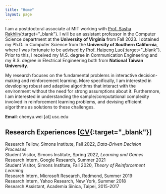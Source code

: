 ```yaml
---
title: "Home"
layout: page
---
```


I am a postdoctoral associate at MIT working with [Prof. Sasha Rakhlin](http://www.mit.edu/~rakhlin/){:target="_blank"}. I will be an assistant professor in the Computer Science department at the **University of Virginia** from Fall 2023. I obtained my Ph.D. in Computer Science from the **University of Southern California**, where I was fortunate to be advised by [Prof. Haipeng Luo](https://haipeng-luo.net/){:target="_blank"}. Prior to this, I received my M.S. degree in Communication Engineering and my B.S. degree in Electrical Engineering both from **National Taiwan University**.  

My research focuses on the fundamental problems in interactive decision-making and reinforcement learning. More specifically, I am interested in developing robust and adaptive algorithms that interact with the environment without the need for strong assumptions about it. Furthermore, I am interested in understanding the sample/computational complexity involved in reinforcement learning problems, and devising efficient algorithms as solutions to these challenges.  
  
**Email**: chenyu.wei [at] usc.edu  

<!-- <div style="line-height:3%;">
    <br>
</div> --> 


<!-- <div style="line-height:5%;">
    <br>
</div> -->

## Research Experiences [[CV](https://bahh723.github.io/document/cv.pdf){:target="_blank"}]
Research Fellow, Simons Institute, Fall 2022, *Data-Driven Decision Processes*    
Student Visitor, Simons Institute, Spring 2022, *Learning and Games*   
Research Intern, Google Research, Summer 2021   
Student Visitor, Simons Institute, Fall 2020, *Theory of Reinforcement Learning*   
Research Intern, Microsoft Research, Redmond, Summer 2019   
Research Intern, Yahoo Research, New York, Summer 2018   
Research Assistant, Academia Sinica, Taipei, 2015-2017 
   
<!-- <div style="line-height:30%;">
    <br>
</div> -->



